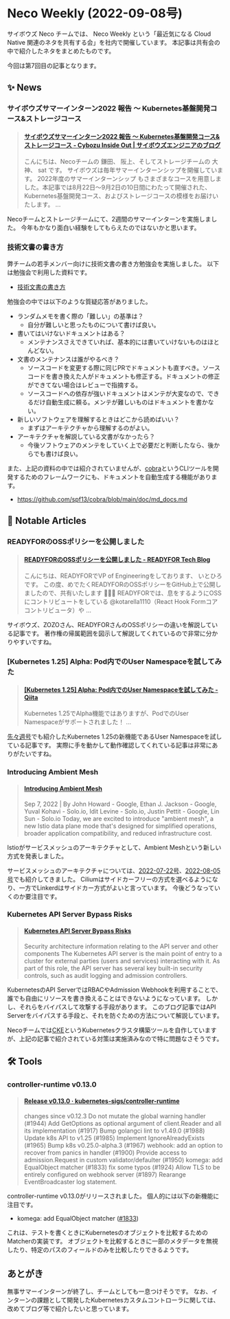 # Neco Weekly (2022-09-08号)

サイボウズ Neco チームでは、 Neco Weekly という「最近気になる Cloud Native 関連のネタを共有する会」を社内で開催しています。
本記事は共有会の中で紹介したネタをまとめたものです。

今回は第7回目の記事となります。

## ✨ News

### サイボウズサマーインターン2022 報告 〜 Kubernetes基盤開発コース&ストレージコース

<blockquote class="embedly-card" data-card-controls="0"><h4><a href="https://blog.cybozu.io/entry/2022/09/07/135414">サイボウズサマーインターン2022 報告 〜 Kubernetes基盤開発コース&ストレージコース - Cybozu Inside Out | サイボウズエンジニアのブログ</a></h4><p>こんにちは、Necoチームの 鎌田、 阪上、そしてストレージチームの 大神、 sat です。 サイボウズは毎年サマーインターンシップを開催しています。 2022年度のサマーインターンシップ もさまざまなコースを用意しました。本記事では8月22日～9月2日の10日間にわたって開催された、Kubernetes基盤開発コース、およびストレージコースの模様をお届けいたします。 ...</p></blockquote>

Necoチームとストレージチームにて、2週間のサマーインターンを実施しました。
今年もかなり面白い経験をしてもらえたのではないかと思います。

### 技術文書の書き方

弊チームの若手メンバー向けに技術文書の書き方勉強会を実施しました。
以下は勉強会で利用した資料です。

- [技術文書の書き方](https://gist.github.com/ymmt2005/d2c152bb7179d07015f336b1a0582679)

勉強会の中では以下のような質疑応答がありました。

- ランダムメモを書く際の「難しい」の基準は？ 
    - 自分が難しいと思ったものについて書けば良い。
- 書いてはいけないドキュメントはある？
    - メンテナンスさえできていれば、基本的には書いていけないものはほとんどない。
- 文書のメンテナンスは誰がやるべき？
    - ソースコードを変更する際に同じPRでドキュメントも直すべき。ソースコードを書き換えた人がドキュメントも修正する。ドキュメントの修正ができてない場合はレビューで指摘する。
    - ソースコードへの依存が強いドキュメントはメンテが大変なので、できるだけ自動生成に頼る。メンテが難しいものはドキュメントを書かない。
- 新しいソフトウェアを理解するときはどこから読めばいい？
    - まずはアーキテクチャから理解するのがよい。
- アーキテクチャを解説している文書がなかったら？
    - 今後ソフトウェアのメンテをしていく上で必要だと判断したなら、後からでも書けば良い。

また、上記の資料の中では紹介されていませんが、[cobra](https://github.com/spf13/cobra)というCLIツールを開発するためのフレームワークにも、ドキュメントを自動生成する機能があります。

- https://github.com/spf13/cobra/blob/main/doc/md_docs.md

## 👀 Notable Articles

### READYFORのOSSポリシーを公開しました

<blockquote class="embedly-card" data-card-controls="0"><h4><a href="https://tech.readyfor.jp/entry/2022/09/01/120000">READYFORのOSSポリシーを公開しました - READYFOR Tech Blog</a></h4><p>こんにちは、READYFORでVP of Engineeringをしております、 いとひろ です。 この度、めでたくREADYFORのOSSポリシーをGitHub上で公開しましたので、共有いたします 👏👏👏 READYFORでは、息をするようにOSSにコントリビュートをしている @kotarella1110（React Hook Formコアコントリビュータ）や ...</p></blockquote>

サイボウズ、ZOZOさん、READYFORさんのOSSポリシーの違いを解説している記事です。
著作権の帰属範囲を図示して解説してくれているので非常に分かりやすいですね。

### [Kubernetes 1.25] Alpha: Pod内でのUser Namespaceを試してみた

<blockquote class="embedly-card" data-card-controls="0"><h4><a href="https://qiita.com/junya19862/items/ca6964baaaaafe603aba">[Kubernetes 1.25] Alpha: Pod内でのUser Namespaceを試してみた - Qiita</a></h4><p>Kubernetes 1.25でAlpha機能ではありますが、PodでのUser Namespaceがサポートされました！ ...</p></blockquote>

[先々週号](../08/2022-08-26.md)でも紹介したKubernetes 1.25の新機能であるUser Namespaceを試している記事です。
実際に手を動かして動作確認してくれている記事は非常にありがたいですね。

### Introducing Ambient Mesh

<blockquote class="embedly-card" data-card-controls="0"><h4><a href="https://istio.io/latest/blog/2022/introducing-ambient-mesh/">Introducing Ambient Mesh</a></h4><p>Sep 7, 2022 | By John Howard - Google, Ethan J. Jackson - Google, Yuval Kohavi - Solo.io, Idit Levine - Solo.io, Justin Pettit - Google, Lin Sun - Solo.io Today, we are excited to introduce "ambient mesh", a new Istio data plane mode that's designed for simplified operations, broader application compatibility, and reduced infrastructure cost.</p></blockquote>

Istioがサービスメッシュのアーキテクチャとして、Ambient Meshという新しい方式を発表しました。

サービスメッシュのアーキテクチャについては、[2022-07-22号](../07/2022-07-22.md)、[2022-08-05号](../08/2022-08-05.md)でも紹介してきました。
Ciliumはサイドカーフリーの方式を選べるようになり、一方でLinkerdはサイドカー方式がよいと言っています。
今後どうなっていくのか要注目です。

### Kubernetes API Server Bypass Risks

<blockquote class="embedly-card" data-card-controls="0"><h4><a href="https://kubernetes.io/docs/concepts/security/api-server-bypass-risks/">Kubernetes API Server Bypass Risks</a></h4><p>Security architecture information relating to the API server and other components The Kubernetes API server is the main point of entry to a cluster for external parties (users and services) interacting with it. As part of this role, the API server has several key built-in security controls, such as audit logging and admission controllers.</p></blockquote>

KubernetesのAPI ServerではRBACやAdmission Webhookを利用することで、誰でも自由にリソースを書き換えることはできないようになっています。
しかし、それらをバイパスして攻撃する手段があります。
このブログ記事ではAPI Serverをバイパスする手段と、それを防ぐための方法について解説しています。

Necoチームでは[CKE](https://github.com/cybozu-go/cke)というKubernetesクラスタ構築ツールを自作していますが、上記の記事で紹介されている対策は実施済みなので特に問題なさそうです。

## 🛠️ Tools

### controller-runtime v0.13.0

<blockquote class="embedly-card" data-card-controls="0"><h4><a href="https://github.com/kubernetes-sigs/controller-runtime/releases/tag/v0.13.0">Release v0.13.0 · kubernetes-sigs/controller-runtime</a></h4><p>changes since v0.12.3 Do not mutate the global warning handler (#1944) Add GetOptions as optional argument of client.Reader and all its implementation (#1917) Bump golangci lint to v1.49.0 (#1988) Update k8s API to v1.25 (#1985) Implement IgnoreAlreadyExists (#1965) Bump k8s v0.25.0-alpha.3 (#1967) webhook: add an option to recover from panics in handler (#1900) Provide access to admission.Request in custom validator/defaulter (#1950) komega: add EqualObject matcher (#1833) fix some typos (#1924) Allow TLS to be entirely configured on webhook server (#1897) Rearange EventBroadcaster log statement.</p></blockquote>

controller-runtime v0.13.0がリリースされました。
個人的には以下の新機能に注目です。

- komega: add EqualObject matcher ([#1833](https://github.com/kubernetes-sigs/controller-runtime/pull/1833))

これは、テストを書くときにKubernetesのオブジェクトを比較するためのMatcherの実装です。
オブジェクトを比較するときに一部のメタデータを無視したり、特定のパスのフィールドのみを比較したりできるようです。

## あとがき

無事サマーインターンが終了し、チームとしても一息つけそうです。
なお、インターンの課題として開発したKubernetesカスタムコントローラに関しては、改めてブログ等で紹介したいと思っています。
